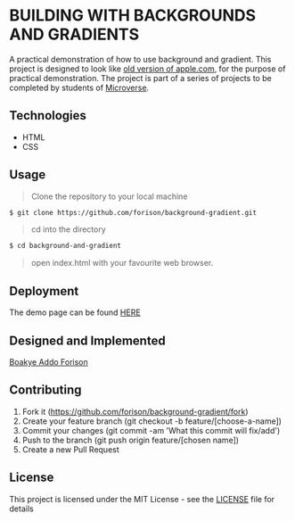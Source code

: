 # BUILDING WITH BACKGROUNDS AND GRADIENTS

A practical demonstration of how to use background and gradient.
This project is designed to look like [old version of apple.com](https://web.archive.org/web/20140301004610/http://www.apple.com/), for the purpose of practical demonstration.
The project is part of a series of projects to be completed by students of [Microverse](https://www.microverse.org/ "The Global School for Remote Software Developers!").

## Technologies

- HTML
- CSS

## Usage

> Clone the repository to your local machine

```sh
$ git clone https://github.com/forison/background-gradient.git
```

> cd into the directory

```sh
$ cd background-and-gradient
```

> open index.html with your favourite web browser.

## Deployment

The demo page can be found [HERE](https://raw.githack.com/forison/background-gradient/dev/index.html)

## Designed and Implemented

[Boakye Addo Forison](https://github.com/Forison)

## Contributing

1. Fork it (https://github.com/forison/background-gradient/fork)
2. Create your feature branch (git checkout -b feature/[choose-a-name])
3. Commit your changes (git commit -am 'What this commit will fix/add')
4. Push to the branch (git push origin feature/[chosen name])
5. Create a new Pull Request

## License

This project is licensed under the MIT License - see the [LICENSE](./LICENSE.md) file for details